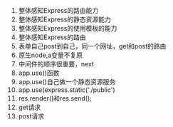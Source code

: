 1. 整体感知Express的路由能力
2. 整体感知Express的静态资源能力
3. 整体感知Express的使用模板的能力
4. 整体感知Express的路由
5. 表单自己post到自己，同一个网址，get和post的路由
6. 原生node,a变量不复原
7. 中间件的顺序很重要，next
8. app.use()函数
9. app.use()自己做一个静态资源服务
10. app.use(express.static('./public')
11. res.render()和res.send();
12. get请求
13. post请求
